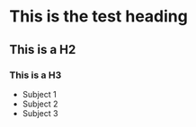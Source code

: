 # This is the test heading
## This is a H2
### This is a H3
  - Subject 1
  - Subject 2
  - Subject 3

